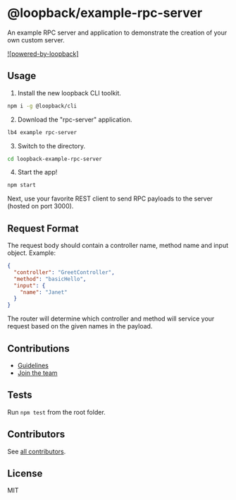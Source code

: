 # @loopback/example-rpc-server

An example RPC server and application to demonstrate the creation of your own
custom server.

[![powered-by-loopback]](http://loopback.io/)

## Usage

1.  Install the new loopback CLI toolkit.

```sh
npm i -g @loopback/cli
```

2.  Download the "rpc-server" application.

```sh
lb4 example rpc-server
```

3.  Switch to the directory.

```sh
cd loopback-example-rpc-server
```

4.  Start the app!

```sh
npm start
```

Next, use your favorite REST client to send RPC payloads to the server (hosted
on port 3000).

## Request Format

The request body should contain a controller name, method name and input object.
Example:

```json
{
  "controller": "GreetController",
  "method": "basicHello",
  "input": {
    "name": "Janet"
  }
}
```

The router will determine which controller and method will service your request
based on the given names in the payload.

## Contributions

- [Guidelines](https://github.com/strongloop/loopback-next/blob/master/docs/CONTRIBUTING.md)
- [Join the team](https://github.com/strongloop/loopback-next/issues/110)

## Tests

Run `npm test` from the root folder.

## Contributors

See
[all contributors](https://github.com/strongloop/loopback-next/graphs/contributors).

## License

MIT
